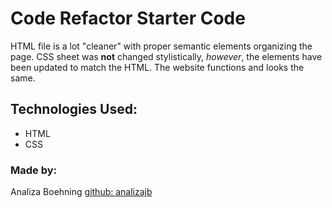 # Code Refactor Starter Code

HTML file is a lot "cleaner" with proper semantic elements organizing the page. CSS sheet was **not** changed stylistically, *however*, the elements have been updated to match the HTML. The website functions and looks the same.

## Technologies Used:
* HTML
* CSS

### Made by: ###
 Analiza Boehning
 [github: analizajb](https://github.com/)